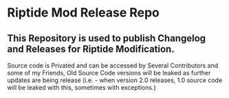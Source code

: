 # Riptide Mod Release Repo

This Repository is used to publish Changelog and Releases for Riptide Modification. 
------------------------
Source code is Privated and can be accessed by Several Contributors and some of my Friends, Old Source Code versions will be leaked as further updates are being release (i.e. - when version 2.0 releases, 1.0 source code will be leaked with this, sometimes with exceptions.)
